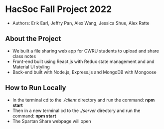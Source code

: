 # HacSoc Fall Project 2022
* Authors: Erik Earl, Jeffry Pan, Alex Wang, Jessica Shue, Alex Ratte

## About the Project
* We built a file sharing web app for CWRU students to upload and share class notes
* Front-end built using React.js with Redux state management and and Material UI styling
* Back-end built with Node.js, Express.js and MongoDB with Mongoose

## How to Run Locally
* In the terminal cd to the *./client* directory and run the command: **npm start**
* Then in a new terminal cd to the *./server* directory and run the command: **npm start**
* The Spartan Share webpage will open
